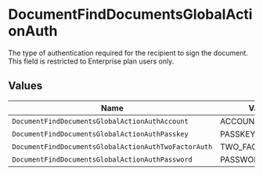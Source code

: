 # DocumentFindDocumentsGlobalActionAuth

The type of authentication required for the recipient to sign the document. This field is restricted to Enterprise plan users only.


## Values

| Name                                                 | Value                                                |
| ---------------------------------------------------- | ---------------------------------------------------- |
| `DocumentFindDocumentsGlobalActionAuthAccount`       | ACCOUNT                                              |
| `DocumentFindDocumentsGlobalActionAuthPasskey`       | PASSKEY                                              |
| `DocumentFindDocumentsGlobalActionAuthTwoFactorAuth` | TWO_FACTOR_AUTH                                      |
| `DocumentFindDocumentsGlobalActionAuthPassword`      | PASSWORD                                             |
